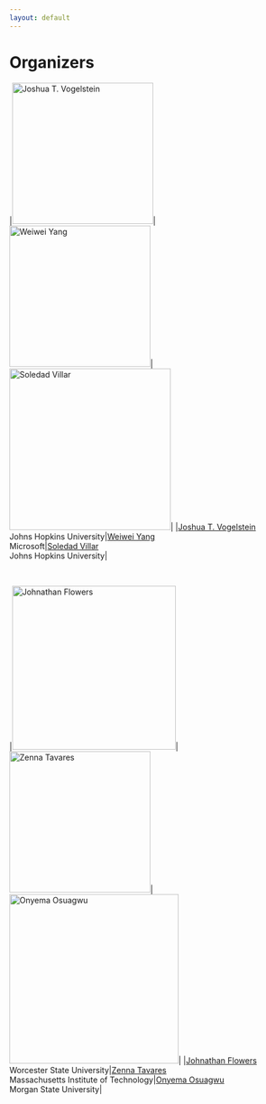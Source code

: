 ```yaml
---
layout: default
---
```


# Organizers

|<img src="https://www.bme.jhu.edu/wp-content/uploads/2019/10/Josh-Vogelstein.jpg" alt="Joshua T. Vogelstein" width="250"/>|<img src="https://www.microsoft.com/en-us/research/uploads/prod/2021/03/img.jpg" alt="Weiwei Yang" width="250"/>|<img src="https://engineering.jhu.edu/ams/wp-content/uploads/2020/09/cropped-soledad-2-1024x893.jpg" alt="Soledad Villar" width="286"/>|
|[Joshua T. Vogelstein](http://jovo.me/)<br />Johns Hopkins University|[Weiwei Yang](https://www.microsoft.com/en-us/research/people/weiwya/)<br />Microsoft|[Soledad Villar](https://www.ams.jhu.edu/villar/)<br />Johns Hopkins University|

<br />

|<img src="https://cdn.theconversation.com/avatars/1080537/width238/image-20200518-83393-12045a1.jpg" alt="Johnathan Flowers" width="290"/>|<img src="https://cdml.mit.edu/student_pictures/Zenna_Tavares.png" alt="Zenna Tavares" width="250"/>|<img src="https://static.wixstatic.com/media/4c5bf7_4b3fbd220ad44fcaa1499f90956e82a5~mv2.jpg/v1/crop/x_0,y_8,w_140,h_140/fill/w_196,h_196,al_c,lg_1,q_80/osuagwu1-2.webp" alt="Onyema Osuagwu" width="300"/>|
|[Johnathan Flowers](#)<br />Worcester State University|[Zenna Tavares](http://www.zenna.org/)<br />Massachusetts Institute of Technology|[Onyema Osuagwu](https://www.iotcream.com/staff-member/dr-osyema-osuagwu/)<br />Morgan State University|

